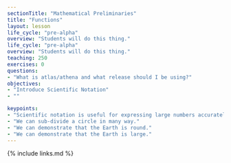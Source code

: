 ```yaml
---
sectionTitle: "Mathematical Preliminaries"
title: "Functions"
layout: lesson
life_cycle: "pre-alpha"
overview: "Students will do this thing."
life_cycle: "pre-alpha"
overview: "Students will do this thing."
teaching: 250
exercises: 0
questions:
- "What is atlas/athena and what release should I be using?"
objectives:
- "Introduce Scientific Notation"
- ""

keypoints:
- "Scientific notation is useful for expressing large numbers accurately."
- "We can sub-divide a circle in many way."
- "We can demonstrate that the Earth is round."
- "We can demonstrate that the Earth is large."
---
```



{% include links.md %}
